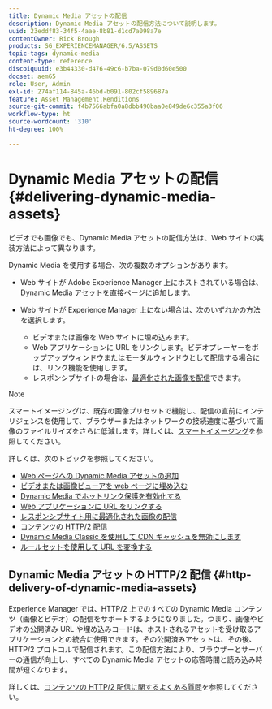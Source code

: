 ```yaml
---
title: Dynamic Media アセットの配信
description: Dynamic Media アセットの配信方法について説明します。
uuid: 23eddf83-34f5-4aae-8b81-d1cd7a098a7e
contentOwner: Rick Brough
products: SG_EXPERIENCEMANAGER/6.5/ASSETS
topic-tags: dynamic-media
content-type: reference
discoiquuid: e3b44330-d476-49c6-b7ba-079d0d60e500
docset: aem65
role: User, Admin
exl-id: 274af114-845a-46bd-b091-802cf589687a
feature: Asset Management,Renditions
source-git-commit: f4b7566abfa0a8dbb490baa0e849de6c355a3f06
workflow-type: ht
source-wordcount: '310'
ht-degree: 100%

---
```


# Dynamic Media アセットの配信{#delivering-dynamic-media-assets}

ビデオでも画像でも、Dynamic Media アセットの配信方法は、Web サイトの実装方法によって異なります。

Dynamic Media を使用する場合、次の複数のオプションがあります。

* Web サイトが Adobe Experience Manager 上にホストされている場合は、Dynamic Media アセットを直接ページに追加します。
* Web サイトが Experience Manager 上にない場合は、次のいずれかの方法を選択します。

   * ビデオまたは画像を Web サイトに埋め込みます。
   * Web アプリケーションに URL をリンクします。ビデオプレーヤーをポップアップウィンドウまたはモーダルウィンドウとして配信する場合には、リンク機能を使用します。
   * レスポンシブサイトの場合は、[最適化された画像を配信](/help/assets/responsive-site.md)できます。

>[!NOTE]
>
>スマートイメージングは、既存の画像プリセットで機能し、配信の直前にインテリジェンスを使用して、ブラウザーまたはネットワークの接続速度に基づいて画像のファイルサイズをさらに低減します。詳しくは、[スマートイメージング](/help/assets/imaging-faq.md)を参照してください。

詳しくは、次のトピックを参照してください。

* [Web ページへの Dynamic Media アセットの追加](/help/assets/adding-dynamic-media-assets-to-pages.md)
* [ビデオまたは画像ビューアを web ページに埋め込む](/help/assets/embed-code.md)
* [Dynamic Media でホットリンク保護を有効化する](/help/assets/hotlink-protection.md)
* [Web アプリケーションに URL をリンクする](/help/assets/linking-urls-to-yourwebapplication.md)
* [レスポンシブサイト用に最適化された画像の配信](/help/assets/responsive-site.md)
* [コンテンツの HTTP/2 配信](/help/assets/http2.md)
* [Dynamic Media Classic を使用して CDN キャッシュを無効にします](/help/assets/invalidate-cdn-cache-dm-classic.md)
* [ルールセットを使用して URL を変換する](/help/assets/using-rulesets-to-transform-urls.md)


## Dynamic Media アセットの HTTP/2 配信 {#http-delivery-of-dynamic-media-assets}

Experience Manager では、HTTP/2 上でのすべての Dynamic Media コンテンツ（画像とビデオ）の配信をサポートするようになりました。つまり、画像やビデオの公開済み URL や埋め込みコードは、ホストされるアセットを受け取るアプリケーションとの統合に使用できます。その公開済みアセットは、その後、HTTP/2 プロトコルで配信されます。この配信方法により、ブラウザーとサーバーの通信が向上し、すべての Dynamic Media アセットの応答時間と読み込み時間が短くなります。

詳しくは、[コンテンツの HTTP/2 配信に関するよくある質問](/help/sites-administering/scene7-http2faq.md)を参照してください。
